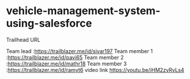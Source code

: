 # vehicle-management-system-using-salesforce

Trailhead URL

Team lead     :https://trailblazer.me/id/sivar197
Team member 1 :https://trailblazer.me/id/pavi65
Team member 2 :https://trailblazer.me/id/mathr18
Team member 3 :https://trailblazer.me/id/ramyt6
video  link  https://youtu.be/iHM2zvRvLs4
